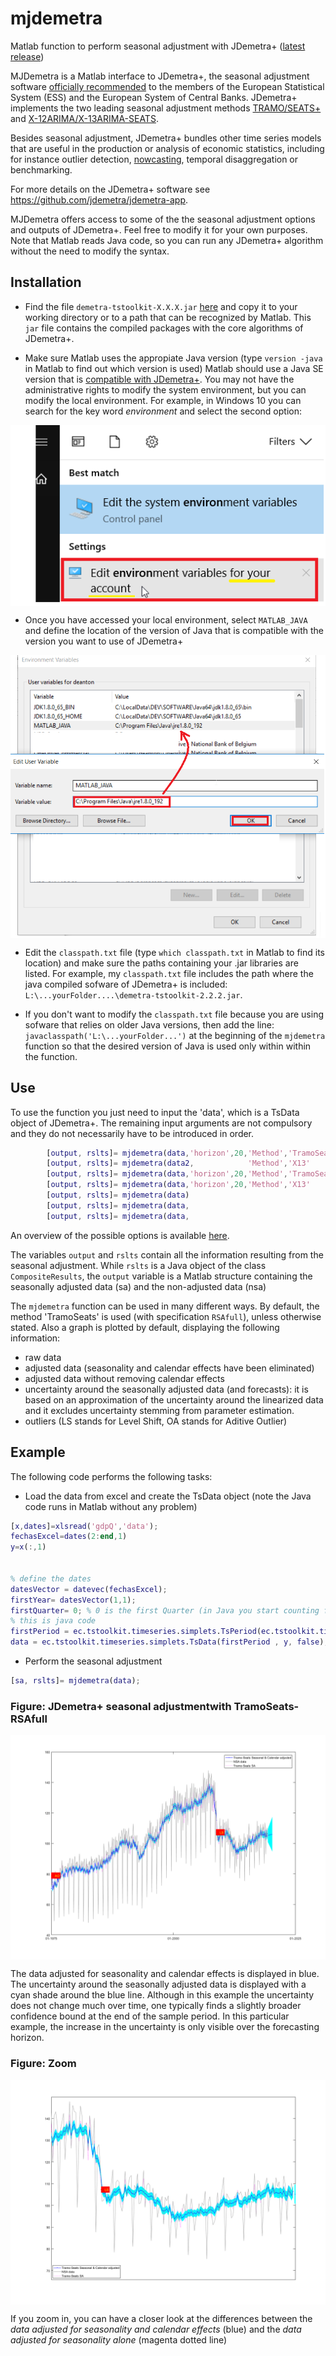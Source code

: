 # mjdemetra

Matlab function to perform seasonal adjustment with JDemetra+ ([latest release](https://github.com/liedo/mjdemetra/releases/latest))

MJDemetra is a Matlab interface to JDemetra+, the seasonal adjustment
software [officially
recommended](https://ec.europa.eu/eurostat/cros/system/files/Jdemetra_%20release.pdf)
to the members of the European Statistical System (ESS) and the European
System of Central Banks. JDemetra+ implements the two leading seasonal
adjustment methods
[TRAMO/SEATS+](http://www.bde.es/bde/en/secciones/servicios/Profesionales/Programas_estadi/Programas_estad_d9fa7f3710fd821.html)
and [X-12ARIMA/X-13ARIMA-SEATS](https://www.census.gov/srd/www/x13as/).

Besides seasonal adjustment, JDemetra+ bundles other time series models
that are useful in the production or analysis of economic statistics,
including for instance outlier detection, [nowcasting](https://github.com/nbbrd/jdemetra-nowcasting/wiki), temporal
disaggregation or benchmarking.

For more details on the JDemetra+ software see
<https://github.com/jdemetra/jdemetra-app>.

MJDemetra offers access to some of the the seasonal adjustment options and outputs of JDemetra+. Feel free to modify it for your
own purposes. Note that Matlab reads Java code, so you can run any JDemetra+ algorithm without the need to modify the syntax.

## Installation

- Find the file ```demetra-tstoolkit-X.X.X.jar``` [here](https://github.com/jdemetra/jdemetra-core/releases) and copy it to your working directory or to a path that can be recognized by Matlab. This ```jar``` file contains the compiled packages with the core algorithms of JDemetra+.

- Make sure Matlab uses the appropiate Java version
(type ```version -java``` in Matlab to find out which version is used)
Matlab should use a Java SE version that is [compatible with
JDemetra+](https://github.com/jdemetra/jdemetra-app). You may not have the administrative rights to modify the system environment, but you can modify the local environment. For example, in Windows 10 you can search for the key word *environment* and select the second option: 
<img src="environment.png" style="display: block; margin: auto;" />

- Once you have accessed your local environment, select ```MATLAB_JAVA``` and define the location of the version of Java that is compatible with the version you want to use of JDemetra+ 
<img src="matlabJava.png" style="display: block; margin: auto;" />

- Edit the ```classpath.txt``` file (type ```which classpath.txt``` in Matlab to find its location)
and make  sure the paths containing your .jar libraries are listed. For example, 
my ```classpath.txt``` file includes the path where the java compiled sofware of JDemetra+ is included:
```L:\...yourFolder....\demetra-tstoolkit-2.2.2.jar```.

- If you don't want to modify the ```classpath.txt``` file because you are using sofware that relies on older Java versions, then            add the line:
```javaclasspath('L:\...yourFolder...')``` 
at the beginning of the ```mjdemetra``` function so that the desired version of Java is used only within within the function.


## Use

To use the function you just need to input the 'data', which is a TsData object of JDemetra+. The remaining input arguments are not compulsory and they do not necessarily have to be introduced in order.

```Matlab
        [output, rslts]= mjdemetra(data,'horizon',20,'Method','TramoSeats','CalendarOption','RSAfull')
        [output, rslts]= mjdemetra(data2,            'Method','X13'      );
        [output, rslts]= mjdemetra(data,'horizon',20,'Method','TramoSeats','CalendarOption','RSA5')
        [output, rslts]= mjdemetra(data,'horizon',20,'Method','X13'       ,'CalendarOption','RSA5c')
        [output, rslts]= mjdemetra(data)
        [output, rslts]= mjdemetra(data,                                  ,'CalendarOption','RSA0')
        [output, rslts]= mjdemetra(data,                                                          , 'plot',false)
```

An overview of the possible options is available [here](https://jdemetradocumentation.github.io/JDemetra-documentation/pages/reference-manual/sa-specifications.html). 

The variables ```output``` and ```rslts``` contain all the information resulting from the seasonal adjustment. While ```rslts``` is a Java object of the class ```CompositeResults```, the ```output``` variable is a Matlab structure containing the seasonally adjusted data (sa) and the non-adjusted data (nsa)

The ```mjdemetra``` function can be used in many different ways.  By default, the method 'TramoSeats' is used (with specification ```RSAfull```), unless otherwise stated.  Also a  graph is plotted by default, displaying the following information:
-  raw data
-  adjusted data (seasonality and calendar effects have been eliminated)
-  adjusted data without removing calendar effects
-  uncertainty around the seasonally adjusted data (and forecasts): it is based on an approximation  of the uncertainty around  the linearized data and it excludes uncertainty stemming from parameter estimation.
-  outliers (LS stands for Level Shift, OA stands for Aditive Outlier)

## Example

The following code performs the following tasks:

- Load the data from excel and create the TsData object (note the Java code runs in Matlab without any problem)

```Matlab
[x,dates]=xlsread('gdpQ','data');
fechasExcel=dates(2:end,1)
y=x(:,1)
 

% define the dates
datesVector = datevec(fechasExcel);
firstYear= datesVector(1,1);
firstQuarter= 0; % 0 is the first Quarter (in Java you start counting from 0 and not from 1) 
% this is java code
firstPeriod = ec.tstoolkit.timeseries.simplets.TsPeriod(ec.tstoolkit.timeseries.simplets.TsFrequency.Quarterly, firstYear, 0);
data = ec.tstoolkit.timeseries.simplets.TsData(firstPeriod , y, false); 

```
- Perform the seasonal adjustment

```Matlab
[sa, rslts]= mjdemetra(data);  
```


### Figure: JDemetra+ seasonal adjustmentwith TramoSeats-RSAfull 
<img src="TramoSeats.png" style="display: block; margin: auto;" />

The data adjusted for seasonality and calendar effects is displayed in blue. The uncertainty around the seasonally adjusted data is displayed with a cyan shade around the blue line. Although in this example the uncertainty does not change much over time, one typically finds a slightly broader confidence bound at the end of the sample period. In this particular example, the increase in the uncertainty is only visible over the forecasting horizon. 

### Figure: Zoom 

<img src="TramoSeatsZoom.png" style="display: block; margin: auto;" />

If you zoom in, you can have a closer look at the differences between the *data adjusted for seasonality and calendar effects* (blue) and the *data adjusted for seasonality alone* (magenta dotted line)

